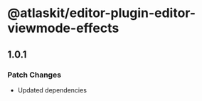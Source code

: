 # @atlaskit/editor-plugin-editor-viewmode-effects

## 1.0.1

### Patch Changes

- Updated dependencies

